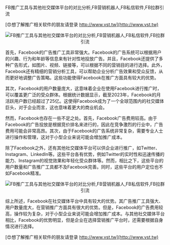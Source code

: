 FB推广工具与其他社交媒体平台的对比分析,FB营销机器人,FB私信软件,FB拉群引流

[😍想了解推广相关软件的朋友请登录 http://www.vst.tw](http://www.vst.tw)

 <center><img src="https://vst.tw/MP4/tuiguang/png/5.png" alt="FB推广工具与其他社交媒体平台的对比分析,FB营销机器人,FB私信软件,FB拉群引流"></center>

首先，Facebook的广告推广工具非常强大。Facebook的广告系统可以根据用户的兴趣、行为和年龄等信息来有针对性地投放广告。并且，Facebook还提供了多种广告形式，如图片、视频、链接等，可以根据不同的营销目的进行选择。此外，Facebook还有精细的营销分析工具，可以帮助企业分析广告效果和受众反馈，从而更好地调整广告策略。这些功能使得Facebook在推广方面具有较大的优势。

其次，Facebook的用户数量庞大，这意味着企业在使用Facebook进行推广时，可以覆盖更广泛的受众群体。根据统计数据显示，截至2023年，Facebook的月活跃用户数已经超过了25亿。这使得Facebook成为了一个全球范围内的社交媒体巨头，对于企业而言，这也意味着更大的商业机会。

然而，Facebook也存在一些不足之处。首先，Facebook广告费用较高。由于Facebook的广告投放是根据竞价排名来进行的，因此在竞争激烈的行业中，广告费用可能会非常高昂。其次，由于Facebook的广告系统非常复杂，需要专业人士进行操作和管理，这对于小型企业来说可能会增加推广成本。

除了Facebook之外，还有其他社交媒体平台可以供企业进行推广，如Twitter、Instagram、LinkedIn等。这些平台各有优势，例如Twitter的实时性和迅速传播的能力、Instagram的视觉效果和年轻化受众群体等。然而，相比之下，这些平台的用户数量和广告推广工具都不及Facebook完善。同时，这些平台的用户定位也不如Facebook精准。

 <center><img src="https://vst.tw/MP4/tuiguang/png/2.png" alt="FB推广工具与其他社交媒体平台的对比分析,FB营销机器人,FB私信软件,FB拉群引流"></center>

综上所述，Facebook在社交媒体平台中具有较大的优势。其广告推广工具强大、用户数量庞大，在营销推广方面具有很大的优势。但是，Facebook的广告费用较高，操作较为复杂，对于小型企业来说可能会增加推广成本。与其他社交媒体平台相比，Facebook的优势明显，但是企业在选择营销推广平台时，还需要根据自身情况进行选择。

[😍想了解推广相关软件的朋友请登录 http://www.vst.tw](http://www.vst.tw)



